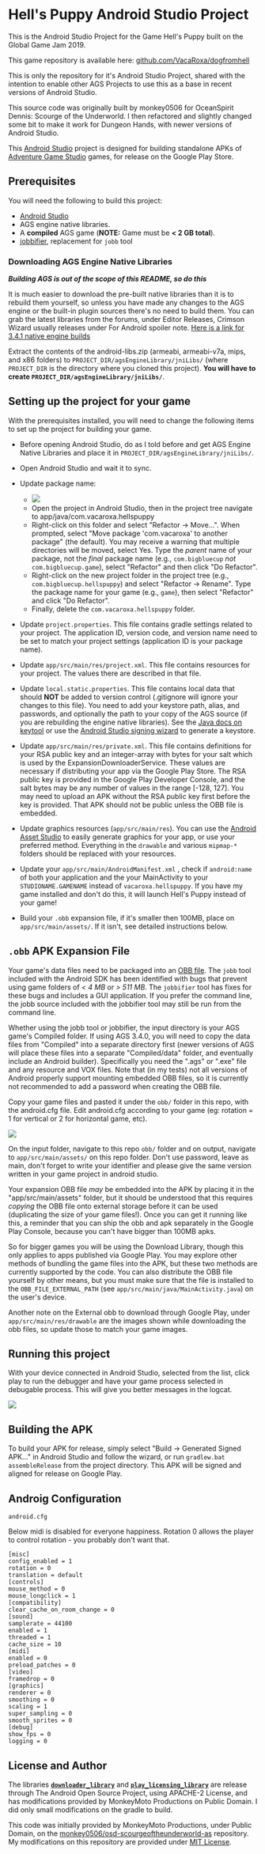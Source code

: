 # Hell's Puppy Android Studio Project

This is the Android Studio Project for the Game Hell's Puppy built on the Global Game Jam 2019.

This game repository is available here: [github.com/VacaRoxa/dogfromhell](https://github.com/VacaRoxa/dogfromhell)

This is only the repository for it's Android Studio Project, shared with the intention to 
enable other AGS Projects to use this as a base in recent versions of Android Studio.

This source code was originally built by monkey0506 for OceanSpirit Dennis: Scourge of the
Underworld. I then refactored and slightly changed some bit to make it work for Dungeon
Hands, with newer versions of Android Studio. 

This [Android Studio](https://developer.android.com/studio/index.html) project is designed for
building standalone APKs of [Adventure Game Studio](http://www.adventuregamestudio.co.uk/) games,
for release on the Google Play Store.

## Prerequisites

You will need the following to build this project:

* [Android Studio](https://developer.android.com/studio/)
* AGS engine native libraries.
* A **compiled** AGS game (**NOTE:** Game must be **< 2 GB total**).
* [jobbifier](https://github.com/monkey0506/jobbifier), replacement for `jobb` tool

### Downloading AGS Engine Native Libraries 

***Building AGS is out of the scope of this README, so do this***

It is much easier to download the pre-built native libraries than it is to rebuild them yourself, so
unless you have made any changes to the AGS engine or the built-in plugin sources there's no need to
build them. You can grab the latest libraries from the forums, under Editor Releases, Crimson
Wizard usually releases under For Android spoiler note. 
[Here is a link for 3.4.1 native engine builds](http://www.adventuregamestudio.co.uk/releases/finals/AGS-3.4.1-P4/ags-3.4.1.15-android-libs.zip)

Extract the contents of the android-libs.zip (armeabi, armeabi-v7a, mips, and x86 folders) to `PROJECT_DIR/agsEngineLibrary/jniLibs/`
(where `PROJECT_DIR` is the directory where you cloned this project). **You will have to create `PROJECT_DIR/agsEngineLibrary/jniLibs/`**. 

## Setting up the project for your game

With the prerequisites installed, you will need to change the following items to set up the project
for building your game.

* Before opening Android Studio, do as I told before and get AGS Engine Native Libraries and place it in `PROJECT_DIR/agsEngineLibrary/jniLibs/`.

* Open Android Studio and wait it to sync.

* Update package name:
  * [![](https://user-images.githubusercontent.com/2244442/52019947-9ac95d80-24d6-11e9-9b41-a99b0d8cfe89.gif)](https://user-images.githubusercontent.com/2244442/52019940-969d4000-24d6-11e9-838c-3f8d83c2fccb.gif)
  * Open the project in Android Studio, then in the project tree navigate to
    app/java/com.vacaroxa.hellspuppy
  * Right-click on this folder and select "Refactor -> Move...". When prompted, select "Move
    package 'com.vacaroxa' to another package" (the default). You may receive a
    warning that multiple directories will be moved, select Yes. Type the *parent* name of your
    package, not the *final* package name (e.g., `com.bigbluecup` *not* `com.bigbluecup.game`),
    select "Refactor" and then click "Do Refactor".
  * Right-click on the new project folder in the project tree (e.g., `com.bigbluecup.hellspuppy`)
    and select "Refactor -> Rename". Type the package name for your game (e.g., `game`), then
    select "Refactor" and click "Do Refactor".
  * Finally, delete the `com.vacaroxa.hellspuppy` folder.

* Update `project.properties`. This file contains gradle settings related to your project. The
  application ID, version code, and version name need to be set to match your project settings
  (application ID is your package name).

* Update `app/src/main/res/project.xml`. This file contains resources for your project. 
  The values there are described in that file.

* Update `local.static.properties`. This file contains local data that should **NOT** be added
  to version control (.gitignore will ignore your changes to this file). You need to add your
  keystore path, alias, and passwords, and optionally the path to your copy of the AGS source
  (if you are rebuilding the engine native libraries). See the
  [Java docs on keytool](http://docs.oracle.com/javase/6/docs/technotes/tools/solaris/keytool.html)
  or use the
  [Android Studio signing wizard](https://developer.android.com/studio/publish/app-signing.html)
  to generate a keystore.

* Update `app/src/main/res/private.xml`. This file contains definitions for your RSA public key and an
  integer-array with bytes for your salt which is used by the ExpansionDownloaderService. These
  values are necessary if distributing your app via the Google Play Store. The RSA public key
  is provided in the Google Play Developer Console, and the salt bytes may be any number of
  values in the range [-128, 127]. You may need to upload an APK without the RSA public key
  first before the key is provided. That APK should not be public unless the OBB file is
  embedded.

* Update graphics resources (`app/src/main/res`). You can use the
  [Android Asset Studio](https://romannurik.github.io/AndroidAssetStudio/) to easily generate
  graphics for your app, or use your preferred method. Everything in the `drawable` and various
  `mipmap-*` folders should be replaced with your resources.

* Update your `app/src/main/AndroidManifest.xml` , check if `android:name` of both your application and
  the your MainActivity to your `STUDIONAME.GAMENAME` instead of `vacaroxa.hellspuppy`. If you have
  my game installed and don't do this, it will launch Hell's Puppy instead of your game!


* Build your `.obb` expansion file, if it's smaller then 100MB, place on `app/src/main/assets/`. If
it isn't, see detailed instructions below.

## `.obb` APK Expansion File

Your game's data files need to be packaged into an
[OBB file](https://developer.android.com/google/play/expansion-files.html). The `jobb` tool included
with the Android SDK has been identified with bugs that prevent using game folders of *< 4 MB* or
*> 511 MB*. The `jobbifier` tool has fixes for these bugs and includes a GUI application. If you
prefer the command line, the jobb source included with the jobbifier tool may still be run from the
command line.

Whether using the jobb tool or jobbifier, the input directory is your AGS game's Compiled folder. If
using AGS 3.4.0, you will need to copy the data files from "Compiled" into a separate directory
first (newer versions of AGS will place these files into a separate "Compiled/data" folder, and
eventually include an Android builder). Specifically you need the ".ags" or ".exe" file and any
resource and VOX files. Note that (in my tests) not all versions of Android properly support
mounting embedded OBB files, so it is currently not recommended to add a password when creating the
OBB file.

Copy your game files and pasted it under the `obb/` folder in this repo, with the android.cfg file.
Edit android.cfg according to your game (eg: rotation = 1 for vertical or 2 for horizontal game, etc).

![](https://user-images.githubusercontent.com/2244442/52019491-08748a00-24d5-11e9-9c2d-76acb04da1c1.png)

On the input folder, navigate to this repo `obb/` folder and on output, navigate to `app/src/main/assets/` 
on this repo folder. Don't use password, leave as main, don't forget to write your identifier and please 
give the same version written in your game project in android studio.

Your expansion OBB file *may* be embedded into the APK by placing it in the "app/src/main/assets"
folder, but it should be understood that this requires *copying* the OBB file onto external storage
before it can be used (duplicating the size of your game files!). Once you can get it running like this, 
a reminder that you can ship the obb and apk separately in the Google Play Console, because you 
can't have bigger than 100MB apks.


So for bigger games you will be using the Download Library, though this only applies to apps 
published via Google Play. You may explore other methods of bundling the game files into the APK, 
but these two methods are currently supported by the code. You can also distribute the OBB file 
yourself by other means, but you must make sure that the file is installed to 
the `OBB_FILE_EXTERNAL_PATH` (see `app/src/main/java/MainActivity.java`) on the user's device.

Another note on the External obb to download through Google Play, under `app/src/main/res/drawable`
are the images shown while downloading the obb files, so update those to match your game images.

## Running this project


With your device connected in Android Studio, selected from the list, click play to run the debugger 
and have your game process selected in debugable process. This will give you better messages in the logcat.

![](https://user-images.githubusercontent.com/2244442/52019497-0f9b9800-24d5-11e9-99f0-6b602ee533ab.png)


## Building the APK

To build your APK for release, simply select "Build -> Generated Signed APK..." in Android Studio
and follow the wizard, or run `gradlew.bat assembleRelease` from the project directory. This APK
will be signed and aligned for release on Google Play.

## Androig Configuration

`android.cfg`

Below midi is disabled for everyone happiness.
Rotation 0 allows the player to control rotation - you probably don't want that.

```
[misc]
config_enabled = 1
rotation = 0
translation = default
[controls]
mouse_method = 0
mouse_longclick = 1
[compatibility]
clear_cache_on_room_change = 0
[sound]
samplerate = 44100
enabled = 1
threaded = 1
cache_size = 10
[midi]
enabled = 0
preload_patches = 0
[video]
framedrop = 0
[graphics]
renderer = 0
smoothing = 0
scaling = 1
super_sampling = 0
smooth_sprites = 0
[debug]
show_fps = 0
logging = 0
```


## License and Author

The libraries [**`downloader_library`**](https://github.com/monkey0506/google_downloader_library) and [**`play_licensing_library`**](https://github.com/monkey0506/google_play_licensing_library) are release through The Android Open Source Project, using APACHE-2 License, and has modifications provided by MonkeyMoto Productions on Public Domain. I did only small modifications on the gradle to build.

This code was initially provided by MonkeyMoto Productions, under Public Domain, on the [monkey0506/osd-scourgeoftheunderworld-as](https://github.com/monkey0506/osd-scourgeoftheunderworld-as) repository. My modifications on this repository are provided under [MIT License](LICENSE).
